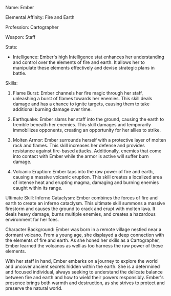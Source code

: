 Name: Ember

Elemental Affinity: Fire and Earth

Profession: Cartographer

Weapon: Staff

Stats:
- Intelligence: Ember's high Intelligence stat enhances her understanding and control over the elements of fire and earth. It allows her to manipulate these elements effectively and devise strategic plans in battle.

Skills:
1. Flame Burst: Ember channels her fire magic through her staff, unleashing a burst of flames towards her enemies. This skill deals damage and has a chance to ignite targets, causing them to take additional burning damage over time.

2. Earthquake: Ember slams her staff into the ground, causing the earth to tremble beneath her enemies. This skill damages and temporarily immobilizes opponents, creating an opportunity for her allies to strike.

3. Molten Armor: Ember surrounds herself with a protective layer of molten rock and flames. This skill increases her defense and provides resistance against fire-based attacks. Additionally, enemies that come into contact with Ember while the armor is active will suffer burn damage.

4. Volcanic Eruption: Ember taps into the raw power of fire and earth, causing a massive volcanic eruption. This skill creates a localized area of intense heat and erupting magma, damaging and burning enemies caught within its range.

Ultimate Skill: Inferno Cataclysm: Ember combines the forces of fire and earth to create an inferno cataclysm. This ultimate skill summons a massive firestorm and causes the ground to crack and erupt with molten lava. It deals heavy damage, burns multiple enemies, and creates a hazardous environment for her foes.

Character Background:
Ember was born in a remote village nestled near a dormant volcano. From a young age, she displayed a deep connection with the elements of fire and earth. As she honed her skills as a Cartographer, Ember learned  the volcanos as well as too harness the raw power of these elements.

With her staff in hand, Ember embarks on a journey to explore the world and uncover ancient secrets hidden within the earth. She is a determined and focused individual, always seeking to understand the delicate balance between fire and earth and how to wield their powers responsibly. Ember's presence brings both warmth and destruction, as she strives to protect and preserve the natural world.